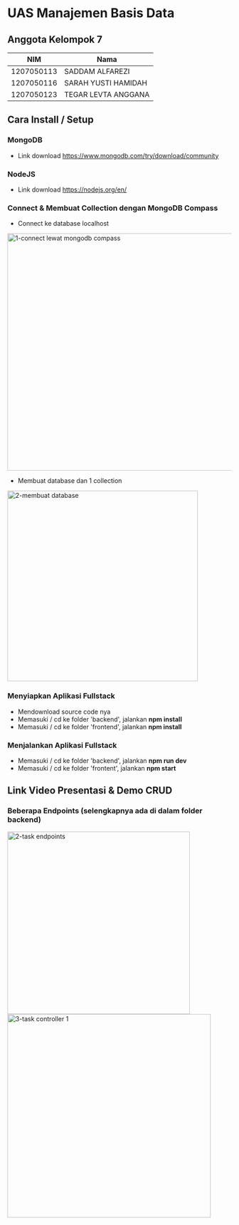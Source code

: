 # UAS Manajemen Basis Data
## Anggota Kelompok 7
|NIM|Nama|
|--|--|
|1207050113|SADDAM ALFAREZI|
|1207050116|SARAH YUSTI HAMIDAH|
|1207050123|TEGAR LEVTA ANGGANA|
## Cara Install / Setup
### MongoDB
- Link download  https://www.mongodb.com/try/download/community
### NodeJS
- Link download https://nodejs.org/en/
### Connect & Membuat Collection dengan MongoDB Compass
- Connect ke database localhost
<img width="533" alt="1-connect lewat mongodb compass" src="https://user-images.githubusercontent.com/80917799/208159117-a55ed072-1da3-45fd-98e0-8c68d7233522.png">

- Membuat database dan 1 collection
<img width="428" alt="2-membuat database" src="https://user-images.githubusercontent.com/80917799/208159398-7f9822af-63eb-4836-9103-e58b6b742e4b.png">
 
### Menyiapkan Aplikasi Fullstack
- Mendownload source code nya
- Memasuki / cd ke folder 'backend', jalankan **npm install**
- Memasuki / cd ke folder 'frontend', jalankan **npm install**
###  Menjalankan Aplikasi Fullstack
- Memasuki / cd ke folder 'backend', jalankan **npm run dev**
- Memasuki / cd ke folder 'frontent', jalankan **npm start**
## Link Video Presentasi & Demo CRUD
### Beberapa Endpoints (selengkapnya ada di dalam folder backend)
<img width="410" alt="2-task endpoints" src="https://user-images.githubusercontent.com/80917799/208159661-4330db0d-9486-4f8f-b243-9a0b647a6a7b.png">
<img width="457" alt="3-task controller 1" src="https://user-images.githubusercontent.com/80917799/208159743-043146fc-b589-4bd6-bae8-c2495f61361d.png">
